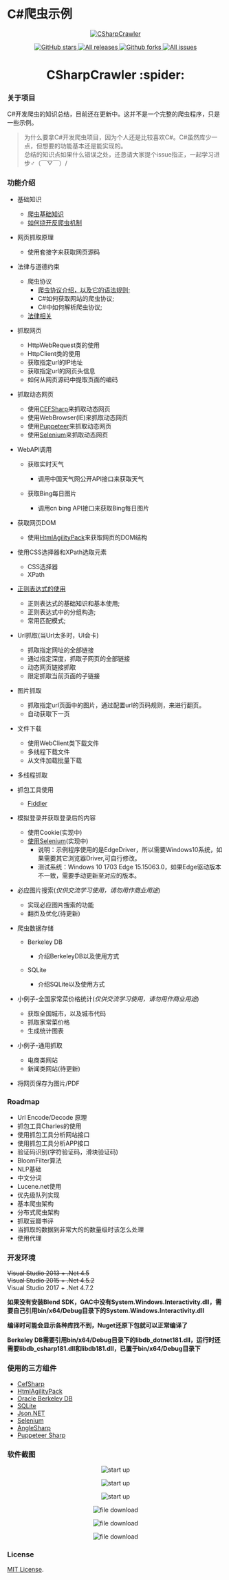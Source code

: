 # C\#爬虫示例

<p align="center">
<a href="https://github.com/zhaotianff/CSharpCrawler" target="_blank">
<img align="center" alt="CSharpCrawler" src="CSharpCrawler/crawler.png" />
</a>
</p>
<p align="center">
<a href="https://github.com/zhaotianff/CSharpCrawler/stargazers" target="_blank">
 <img alt="GitHub stars" src="https://img.shields.io/github/stars/zhaotianff/CSharpCrawler.svg" />
</a>
<a href="https://github.com/zhaotianff/CSharpCrawler/releases" target="_blank">
 <img alt="All releases" src="https://img.shields.io/github/downloads/zhaotianff/CSharpCrawler/total.svg" />
</a>
<a href="https://github.com/zhaotianff/CSharpCrawler/network/members" target="_blank">
 <img alt="Github forks" src="https://img.shields.io/github/forks/zhaotianff/CSharpCrawler.svg" />
</a>
<a href="https://github.com/zhaotianff/CSharpCrawler/issues" target="_blank">
 <img alt="All issues" src="https://img.shields.io/github/issues/zhaotianff/CSharpCrawler.svg" />
</a>
</p>
<h1 align="center">CSharpCrawler :spider: </h1>

### 关于项目
C#开发爬虫的知识总结，目前还在更新中。这并不是一个完整的爬虫程序，只是一些示例。  
> 为什么要拿C#开发爬虫项目，因为个人还是比较喜欢C#。C#虽然库少一点，但想要的功能基本还是能实现的。  
> 总结的知识点如果什么错误之处，还恳请大家提个issue指正，一起学习进步♂（￣▽￣）/  

### 功能介绍

* 基础知识
  * [爬虫基础知识](CSharpCrawler/PrerequisiteKnowledge.md)
  * [如何绕开反爬虫机制](CSharpCrawler/AvoidAnti-CrawlingMechanisms.md)
  
* 网页抓取原理
  * 使用套接字来获取网页源码

* 法律与道德约束 
  * 爬虫协议
    * [爬虫协议介绍，以及它的语法规则;](https://github.com/zhaotianff/CSharpCrawler/blob/master/CSharpCrawler/RobotsExclusionProtocol.md)
    * C#如何获取网站的爬虫协议;
    * C#中如何解析爬虫协议;
  * [法律相关](CSharpCrawler/CrawlerLaw.md)
  
* 抓取网页
  * HttpWebRequest类的使用
  * HttpClient类的使用
  * 获取指定url的IP地址
  * 获取指定url的网页头信息
  * 如何从网页源码中提取页面的编码
   
* 抓取动态网页
  * 使用[CEFSharp](https://github.com/cefsharp/CefSharp)来抓取动态网页
  * 使用WebBrowser(IE)来抓取动态网页
  * 使用[Puppeteer](https://github.com/hardkoded/puppeteer-sharp)来抓取动态网页
  * 使用[Selenium](https://github.com/SeleniumHQ/selenium)来抓取动态网页

* WebAPI调用
  * 获取实时天气
    * 调用中国天气网公开API接口来获取天气
      
  * 获取Bing每日图片
    * 调用cn bing API接口来获取Bing每日图片

* 获取网页DOM
  * 使用[HtmlAgilityPack](https://github.com/zzzprojects/html-agility-pack)来获取网页的DOM结构
  
* 使用CSS选择器和XPath选取元素
  * CSS选择器
  * XPath
  
* [正则表达式的使用](https://github.com/zhaotianff/CSharpCrawler/blob/master/CSharpCrawler/%E6%AD%A3%E5%88%99%E8%A1%A8%E8%BE%BE%E5%BC%8F.md)
  * 正则表达式的基础知识和基本使用;
  * 正则表达式中的分组构造;
  * 常用匹配模式;

* Url抓取(当Url太多时，UI会卡)
  * 抓取指定网址的全部链接
  * 通过指定深度，抓取子网页的全部链接
  * 动态网页链接抓取
  * 限定抓取当前页面的子链接
    
* 图片抓取
  * 抓取指定url页面中的图片，通过配置url的页码规则，来进行翻页。
  * 自动获取下一页

* 文件下载
  * 使用WebClient类下载文件
  * 多线程下载文件
  * 从文件加载批量下载
  
* 多线程抓取
  
* 抓包工具使用
  * [Fiddler](https://github.com/zhaotianff/CSharpCrawler/blob/master/CSharpCrawler/AnalysisPacket_Fiddler.md)
	
* 模拟登录并获取登录后的内容
  * 使用Cookie(实现中)
  * [使用Selenium](https://github.com/zhaotianff/CSharpCrawler/blob/master/CSharpCrawler/Selenium.md)(实现中)
	* 说明：示例程序使用的是EdgeDriver，所以需要Windows10系统，如果需要其它浏览器Driver,可自行修改。
    * 测试系统：Windows 10 1703 Edge 15.15063.0，如果Edge驱动版本不一致，需要手动更新至对应的版本。 	

* 必应图片搜索(*仅供交流学习使用，请勿用作商业用途*)
  * 实现必应图片搜索的功能
  * 翻页及优化(待更新)

* 爬虫数据存储
  * Berkeley DB
    * 介绍BerkeleyDB以及使用方式
    
  * SQLite
    * 介绍SQLite以及使用方式
	 
* 小例子-全国家常菜价格统计(*仅供交流学习使用，请勿用作商业用途*)
  * 获取全国城市，以及城市代码
  * 抓取家常菜价格
  * 生成统计图表	  
	  	
* 小例子-通用抓取
  * 电商类网站
  * 新闻类网站(待更新)
  
* 将网页保存为图片/PDF
	
### Roadmap
* Url Encode/Decode 原理
* 抓包工具Charles的使用
* 使用抓包工具分析网站接口
* 使用抓包工具分析APP接口
* 验证码识别(字符验证码，滑块验证码)
* BloomFilter算法
* NLP基础
* 中文分词
* Lucene.net使用
* 优先级队列实现
* 基本爬虫架构
* 分布式爬虫架构
* 抓取豆瓣书评
* 当抓取的数据到非常大的的数量级时该怎么处理
* 使用代理
	
    
### 开发环境
~~Visual Studio 2013 + .Net 4.5<br/>~~
~~Visual Studio 2015 + .Net 4.5.2<br/>~~
Visual Studio 2017 + .Net 4.7.2

**如果没有安装Blend SDK，GAC中没有System.Windows.Interactivity.dll，需要自己引用bin/x64/Debug目录下的System.Windows.Interactivity.dll**

**编译时可能会显示各种库找不到，Nuget还原下包就可以正常编译了**

**Berkeley DB需要引用bin/x64/Debug目录下的libdb_dotnet181.dll，运行时还需要libdb_csharp181.dll和libdb181.dll，已置于bin/x64/Debug目录下**

### 使用的三方组件
* [CefSharp](https://github.com/cefsharp/CefSharp)
* [HtmlAgilityPack](https://github.com/zzzprojects/html-agility-pack)
* [Oracle Berkeley DB](https://www.oracle.com/database/technologies/related/berkeleydb.html)
* [SQLite](https://www.sqlite.org/index.html)
* [Json.NET](https://github.com/JamesNK/Newtonsoft.Json)
* [Selenium](https://github.com/SeleniumHQ/selenium)
* [AngleSharp](https://github.com/AngleSharp/AngleSharp)
* [Puppeteer Sharp](https://github.com/hardkoded/puppeteer-sharp)

### 软件截图
<p align="center">
 <img align="center" alt="start up" src="https://github.com/zhaotianff/CSharpCrawler/blob/master/CSharpCrawler/ScreenShots/1.png" />
</p>


<p align="center">
 <img align="center" alt="start up" src="https://github.com/zhaotianff/CSharpCrawler/blob/master/CSharpCrawler/ScreenShots/2.png" />
</p>


<p align="center">
 <img align="center" alt="start up" src="https://github.com/zhaotianff/CSharpCrawler/blob/master/CSharpCrawler/ScreenShots/3.png" />
</p>


<p align="center">
 <img align="center" alt="file download" src="https://github.com/zhaotianff/CSharpCrawler/blob/master/CSharpCrawler/ScreenShots/4.png" />
</p>


<p align="center">
 <img align="center" alt="file download" src="https://github.com/zhaotianff/CSharpCrawler/blob/master/CSharpCrawler/ScreenShots/5.png" />
</p>


<p align="center">
 <img align="center" alt="file download" src="https://github.com/zhaotianff/CSharpCrawler/blob/master/CSharpCrawler/ScreenShots/6.png" />
</p>

### License

[MIT License](LICENSE).
